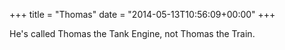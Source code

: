 +++
title = "Thomas"
date = "2014-05-13T10:56:09+00:00"
+++

He's called Thomas the Tank Engine, not Thomas the Train.
			